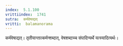```yaml
---
index:  5.1.100
vrittiindex:  1741
sutra:  कर्मवेषाद्यत्
vritti:  balamanorama 
---
```


कर्मवेषाद्यत्। तृतीयान्तात्कर्मन्शब्दात्, वेषशब्दाच्च संपादिन्यर्थे यत्स्यादित्यर्थः। 

